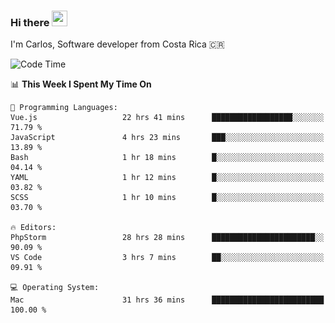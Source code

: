 ### Hi there <img src="https://media.giphy.com/media/hvRJCLFzcasrR4ia7z/giphy.gif" width="25px" height="25px">

I'm Carlos, Software developer from Costa Rica 🇨🇷

[//]: # (<a href="https://app.daily.dev/carum98"><img src="https://github.com/carum98/carum98/blob/main/devcard.svg" width="400" alt="Carlos Umaña Acevedo's Dev Card"/></a>)


<!--START_SECTION:waka-->
![Code Time](http://img.shields.io/badge/Code%20Time-11%2C493%20hrs%205%20mins-blue)

📊 **This Week I Spent My Time On** 

```text
💬 Programming Languages: 
Vue.js                   22 hrs 41 mins      ██████████████████░░░░░░░   71.79 % 
JavaScript               4 hrs 23 mins       ███░░░░░░░░░░░░░░░░░░░░░░   13.89 % 
Bash                     1 hr 18 mins        █░░░░░░░░░░░░░░░░░░░░░░░░   04.14 % 
YAML                     1 hr 12 mins        █░░░░░░░░░░░░░░░░░░░░░░░░   03.82 % 
SCSS                     1 hr 10 mins        █░░░░░░░░░░░░░░░░░░░░░░░░   03.70 % 

🔥 Editors: 
PhpStorm                 28 hrs 28 mins      ███████████████████████░░   90.09 % 
VS Code                  3 hrs 7 mins        ██░░░░░░░░░░░░░░░░░░░░░░░   09.91 % 

💻 Operating System: 
Mac                      31 hrs 36 mins      █████████████████████████   100.00 % 
```


<!--END_SECTION:waka-->
